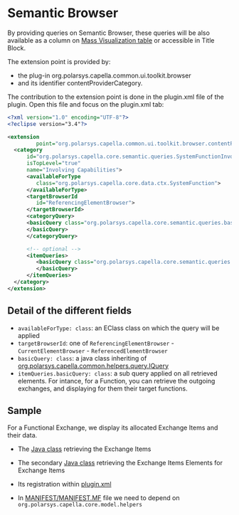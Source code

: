 # Semantic Browser

By providing queries on Semantic Browser, these queries will be also available as a column on [Mass Visualization table](https://github.com/eclipse/capella/blob/master/doc/plugins/org.polarsys.capella.common.ui.massactions.doc/html/Introduction.mediawiki) or accessible in Title Block.

The extension point is provided by:

* the plug-in org.polarsys.capella.common.ui.toolkit.browser
* and its identifier contentProviderCategory.

The contribution to the extension point is done in the plugin.xml file of the plugin. Open this file and focus on the plugin.xml tab:

```xml
<?xml version="1.0" encoding="UTF-8"?>
<?eclipse version="3.4"?>

<extension
         point="org.polarsys.capella.common.ui.toolkit.browser.contentProviderCategory">
  <category
      id="org.polarsys.capella.core.semantic.queries.SystemFunctionInvolvingCapabilities"
      isTopLevel="true"
      name="Involving Capabilities">
      <availableForType
         class="org.polarsys.capella.core.data.ctx.SystemFunction">
      </availableForType>
      <targetBrowserId
         id="ReferencingElementBrowser">
      </targetBrowserId>
      <categoryQuery>
      <basicQuery class="org.polarsys.capella.core.semantic.queries.basic.queries.SystemFunctionInvolvingCapabilities">
      </basicQuery>
      </categoryQuery>

      <!-- optional -->
      <itemQueries>
         <basicQuery class="org.polarsys.capella.core.semantic.queries.basic.queries.ExchangesItemExchangeItemElements">
         </basicQuery>
      </itemQueries>
  </category>
</extension>
```

## Detail of the different fields

* `availableForType: class`: an EClass class on which the query will be applied
* `targetBrowserId`: one of `ReferencingElementBrowser` - `CurrentElementBrowser` - `ReferencedElementBrowser` 
* `basicQuery: class`: a java class inheriting of [org.polarsys.capella.common.helpers.query.IQuery](https://github.com/eclipse/capella/blob/master/common/plugins/org.polarsys.capella.common.helpers/src/org/polarsys/capella/common/helpers/query/IQuery.java)
* `itemQueries.basicQuery: class`: a sub query applied on all retrieved elements. For intance, for a Function, you can retrieve the outgoing exchanges, and displaying for them their target functions.

## Sample

For a Functional Exchange, we display its allocated Exchange Items and their data. 

* The [Java class](https://github.com/eclipse/capella/blob/master/core/plugins/org.polarsys.capella.core.semantic.queries/src/org/polarsys/capella/core/semantic/queries/basic/queries/FunctionalExchangeExchangesItems.java) retrieving the Exchange Items

* The secondary [Java class](https://github.com/eclipse/capella/blob/master/core/plugins/org.polarsys.capella.core.semantic.queries/src/org/polarsys/capella/core/semantic/queries/basic/queries/ExchangesItemExchangeItemElements.java) retrieving the Exchange Items Elements for Exchange Items

* Its registration within [plugin.xml](https://github.com/eclipse/capella/blob/master/core/plugins/org.polarsys.capella.core.semantic.queries/plugin.xml#L1351)

* In [MANIFEST/MANIFEST.MF](https://github.com/eclipse/capella/blob/6ef8e899f3503c655a1c528a2d33442dc722e90d/core/plugins/org.polarsys.capella.core.semantic.queries/META-INF/MANIFEST.MF#L9) file we need to depend on `org.polarsys.capella.core.model.helpers` 